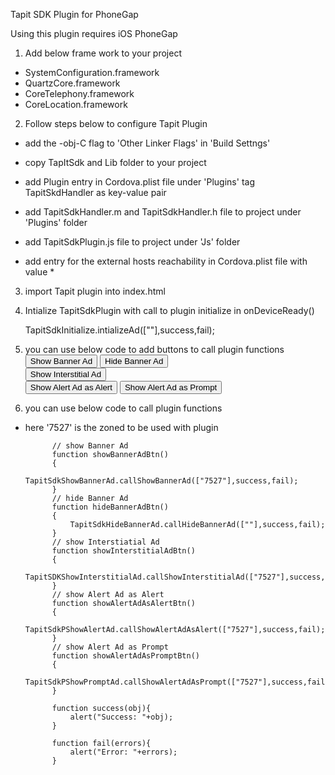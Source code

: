 Tapit SDK Plugin for PhoneGap

Using this plugin requires iOS PhoneGap


1. Add below frame work to your project
- SystemConfiguration.framework
- QuartzCore.framework
- CoreTelephony.framework
- CoreLocation.framework

2. Follow steps below to configure Tapit Plugin

- add the -obj-C flag to 'Other Linker Flags' in 'Build Settngs'

- copy TapItSdk and Lib folder to your project

- add Plugin entry in Cordova.plist file under 'Plugins' tag
	TapitSkdHandler as key-value pair

- add TapitSdkHandler.m and TapitSdkHandler.h file to project under 'Plugins' folder

- add TapitSdkPlugin.js file to project under 'Js' folder

- add entry for the external hosts reachability in Cordova.plist file
	with value *

3. import Tapit plugin into index.html
	<script type="text/javascript" src="js/plugins/TapitSdkPlugin.js"></script>

4. Intialize TapitSdkPlugin with call to plugin initialize in onDeviceReady()

	TapitSdkInitialize.intializeAd([""],success,fail);

5. you can use below code to add buttons to call plugin functions
	<button id="btnId1" onclick="showBannerAdBtn()">Show Banner Ad</button>
    <button id="btnId2" onclick="hideBannerAdBtn()">Hide Banner Ad</button><br>
    <button id="btnId3" onclick="showInterstitialAdBtn()">Show Interstitial Ad</button><br>
    <button id="btnId4" onclick="showAlertAdAsAlertBtn()">Show Alert Ad as Alert</button>
    <button id="btnId5" onclick="showAlertAdAsPromptBtn()">Show Alert Ad as Prompt</button><br>

6. you can use below code to call plugin functions
- here '7527' is the zoned to be used with plugin
  
            // show Banner Ad
            function showBannerAdBtn()
            {
                TapitSdkShowBannerAd.callShowBannerAd(["7527"],success,fail);
            }
            // hide Banner Ad
            function hideBannerAdBtn()
            {
                TapitSdkHideBannerAd.callHideBannerAd([""],success,fail);
            }
            // show Interstiatial Ad
            function showInterstitialAdBtn()
            {
                TapitSDKShowInterstitialAd.callShowInterstitialAd(["7527"],success,fail);
            }
            // show Alert Ad as Alert
            function showAlertAdAsAlertBtn()
            {
                TapitSdkPShowAlertAd.callShowAlertAdAsAlert(["7527"],success,fail);
            }
            // show Alert Ad as Prompt
            function showAlertAdAsPromptBtn()
            {
                TapitSdkPShowPromptAd.callShowAlertAdAsPrompt(["7527"],success,fail);
            }
            
            function success(obj){
                alert("Success: "+obj);
            }
            
            function fail(errors){
                alert("Error: "+errors);
            }





